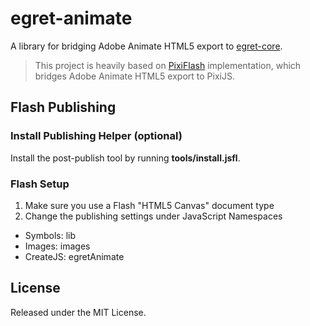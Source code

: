 # egret-animate

A library for bridging Adobe Animate HTML5 export to
[egret-core](https://github.com/egret-labs/egret-core).

> This project is heavily based on
[PixiFlash](https://github.com/CloudKidStudio/PixiFlash) implementation, which
bridges Adobe Animate HTML5 export to PixiJS.

## Flash Publishing

### Install Publishing Helper (optional)

Install the post-publish tool by running **tools/install.jsfl**.

### Flash Setup

1. Make sure you use a Flash "HTML5 Canvas" document type
2. Change the publishing settings under JavaScript Namespaces
  * Symbols: lib
  * Images: images
  * CreateJS: egretAnimate

## License

Released under the MIT License.
